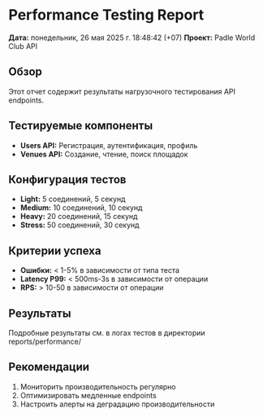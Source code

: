 # Performance Testing Report

**Дата:** понедельник, 26 мая 2025 г. 18:48:42 (+07)
**Проект:** Padle World Club API

## Обзор

Этот отчет содержит результаты нагрузочного тестирования API endpoints.

## Тестируемые компоненты

- **Users API:** Регистрация, аутентификация, профиль
- **Venues API:** Создание, чтение, поиск площадок

## Конфигурация тестов

- **Light:** 5 соединений, 5 секунд
- **Medium:** 10 соединений, 10 секунд
- **Heavy:** 20 соединений, 15 секунд
- **Stress:** 50 соединений, 30 секунд

## Критерии успеха

- **Ошибки:** < 1-5% в зависимости от типа теста
- **Latency P99:** < 500ms-3s в зависимости от операции
- **RPS:** > 10-50 в зависимости от операции

## Результаты

Подробные результаты см. в логах тестов в директории reports/performance/

## Рекомендации

1. Мониторить производительность регулярно
2. Оптимизировать медленные endpoints
3. Настроить алерты на деградацию производительности

